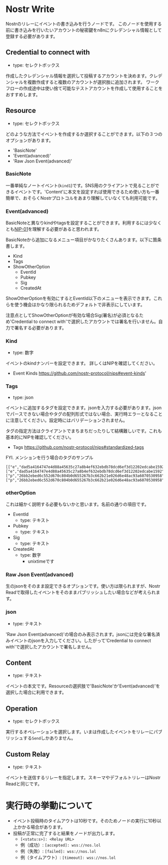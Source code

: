 # Nostr Write

Nostrのリレーにイベントの書き込みを行うノードです。
このノードを使用する前に書き込みを行いたいアカウントの秘密鍵をn8nにクレデンシャル情報として登録する必要があります。

## Credential to connect with

- type: セレクトボックス

作成したクレデンシャル情報を選択して投稿するアカウントを決めます。クレデンシャルを複数作成すると複数のアカウントが選択肢に追加されます。
ワークフローの作成途中は使い捨て可能なテストアカウントを作成して使用することをおすすめします。


## Resource

- type: セレクトボックス

どのような方法でイベントを作成するか選択することができます。以下の３つのオプションがあります。

- 'BasicNote'
- 'Event(advanced)'
- 'Raw Json Event(advanced)'

### BasicNote

一番単純なノートイベント(`kind1`)です。SNS用のクライアントで見ることができるイベントです。'Content'に本文を設定すれば使用できるため使い方も一番簡単で、おそらくNostrプロトコルをあまり理解していなくても利用可能です。

### Event(advanced)

BasicNoteと異なりkindやtagsを設定することができます。利用するには少なくとも[NIP-01](https://github.com/nostr-protocol/nips/blob/master/01.md)を理解する必要があると思われます。


BasicNoteから追加になるメニュー項目がかなりたくさんあります。以下に箇条書します。

- Kind
- Tags
- ShowOtherOption
    - EventId
    - Pubkey
    - Sig
    - CreatedAt

ShowOtherOptionを有効にするとEventId以下のメニューを表示できます。これらを使う機会はかなり限られるためデフォルトで非表示にしています。

注意点としてShowOtherOptionが有効な場合Sig(署名)が必須となるため'Credential to connect with'で選択したアカウントでは署名を行いません。自力で署名する必要があります。

### Kind

- type: 数字

イベントのkindナンバーを設定できます。
詳しくはNIPを確認してください。
- Event Kinds https://github.com/nostr-protocol/nips#event-kinds'

### Tags

- type: json

イベントに追加するタグを設定できます。jsonを入力する必要があります。jsonでパースできない場合やタグの配列形式ではない場合、実行時エラーとなることに注意してください。設定時にはバリデーションされません。

タグの指定方法はクライアントでまちまちだったりして結構難しいです。これも基本的にNIPを確認してください。
- Tags https://github.com/nostr-protocol/nips#standardized-tags

FYI. メンションを行う場合のタグのサンプル

```
[["e","dad5a4164747e4d88a45635c27a8b4ef632ebdb78dcd6ef3d12202edcabe1592","","root"],
["e","dad5a4164747e4d88a45635c27a8b4ef632ebdb78dcd6ef3d12202edcabe1592","","reply"],
["p","26bb2ebed6c552d670c804b0d655267b3c662b21e026d6e48ac93a6070530958"],
["p","26bb2ebed6c552d670c804b0d655267b3c662b21e026d6e48ac93a6070530958"]]
```

### otherOption

これは細かく説明する必要もないかと思います。名前の通りの項目です。

- EventId
	- type: テキスト
- Pubkey
	- type: テキスト
- Sig
  - type: テキスト
- CreatedAt
  - type: 数字
    - unixtimeです

### Raw Json Event(advanced)

生のjsonをそのまま設定できるオプションです。使い方は限られますが、Nostr Readで取得したイベントをそのままパブリッシュしたい場合などが考えられます。


### json

- type: テキスト

'Raw Json Event(advanced)'の場合のみ表示されます。jsonには完全な署名済みイベントのjsonを入力してください。したがって'Credential to connect with'で選択したアカウントで署名しません。


## Content

- type: テキスト

イベントの本文です。Resourceの選択肢で'BasicNote'か'Event(advanced)'を選択した場合に利用できます。


## Operation

- type: セレクトボックス

実行するオペレーションを選択します。いまは作成したイベントをリレーにパブリッシュする`Send`しかありません。

## Custom Relay

- type: テキスト

イベントを送信するリレーを指定します。スキーマやデフォルトリレーはNostr Readと同じです。

# 実行時の挙動について

- イベント投稿時のタイムアウトは10秒です。そのためノードの実行に10秒以上かかる場合があります。
- 投稿が正常に完了すると結果をノードが出力します。
	- `[<statu:s>]: <Relay URL>`
	- 例（成功）: `[accepted]: wss://nos.lol`
	- 例（失敗）: `[failed]: wss://nos.lol`
	- 例（タイムアウト）: `[timeout]: wss://nos.lol`
